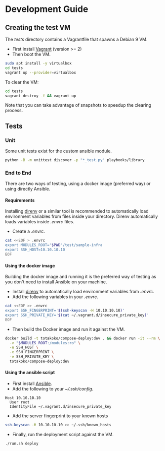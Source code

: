 # Development Guide

## Creating the test VM

The *tests* directory contains a Vagrantfile that spawns a Debian 9 VM.

- First install [Vagrant](https://www.vagrantup.com/downloads.html) (version >= 2)
- Then boot the VM.

```sh
sudo apt install -y virtualbox
cd tests
vagrant up --provider=virtualbox
```

To clear the VM:

```sh
cd tests
vagrant destroy -f && vagrant up
```

Note that you can take advantage of snapshots to speedup the clearing process.

## Tests

### Unit

Some unit tests exist for the custom ansible module.

```sh
python -B -m unittest discover -p "*_test.py" playbooks/library
```

### End to End

There are two ways of testing, using a docker image (preferred way) or using directly Ansible.


#### Requirements

Installing [direnv](https://direnv.net) or a similar tool is recommended to automatically load environment variables from files inside your directory.
Direnv automatically loads variables inside *.envrc* files.

- Create a *.envrc*.

```sh
cat <<EOF > .envrc
export MODULES_ROOT="$PWD"/test/sample-infra
export SSH_HOST=10.10.10.10
EOF
```


#### Using the docker image

Building the docker image and running it is the preferred way of testing as you don't need to install Ansible on your machine.

- Install [direnv](https://direnv.net) to automatically load environment variables from *.envrc*.
- Add the following variables in your *.envrc*.

```sh
cat <<EOF >> .envrc
export SSH_FINGERPRINT='$(ssh-keyscan -H 10.10.10.10)'
export SSH_PRIVATE_KEY='$(cat ~/.vagrant.d/insecure_private_key)'
EOF
```

- Then build the Docker image and run it against the VM.

```sh
docker build -t totakoko/compose-deploy:dev . && docker run -it --rm \
  -v "$MODULES_ROOT:/modules:ro" \
  -e SSH_HOST \
  -e SSH_FINGERPRINT \
  -e SSH_PRIVATE_KEY \
  totakoko/compose-deploy:dev
```


#### Using the ansible script

- First install [Ansible](https://docs.ansible.com/ansible/latest/installation_guide/intro_installation.html).
- Add the following to your *~/.ssh/config*.

```
Host 10.10.10.10
  User root
  IdentityFile ~/.vagrant.d/insecure_private_key
```

- Add the server fingerprint to your known hosts

```sh
ssh-keyscan -H 10.10.10.10 >> ~/.ssh/known_hosts
```

- Finally, run the deployment script against the VM.

```sh
./run.sh deploy
```
